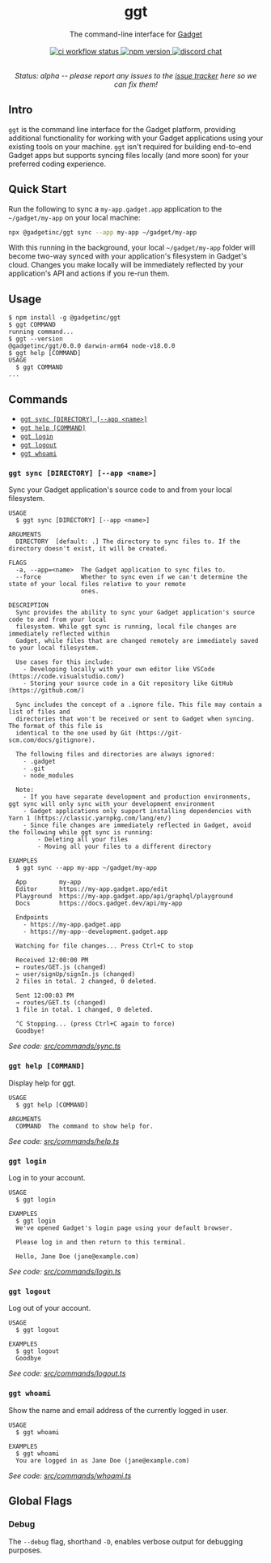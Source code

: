 <div align="center">
  <h1>ggt</h1>
  The command-line interface for <a href="https://gadget.dev">Gadget</a>

<br>
<br>

<a href="https://github.com/gadget-inc/ggt/actions/workflows/ci.yml?query=branch%3Amain">
  <img alt="ci workflow status" src="https://img.shields.io/github/actions/workflow/status/gadget-inc/ggt/ci.yml?branch=main&label=ci">
</a>
<a href="https://www.npmjs.com/package/@gadgetinc/ggt">
  <img alt="npm version" src="https://img.shields.io/npm/v/@gadgetinc/ggt">
</a>
<a href="https://discord.gg/nAfNKMdwKh">
  <img alt="discord chat" src="https://img.shields.io/discord/836317518595096598">
</a>

<br>
<br>

<i>Status: alpha -- please report any issues to the [issue tracker](https://github.com/gadget-inc/ggt/issues?q=is%3Aissue+is%3Aopen) here so we can fix them!</i>

</div>

## Intro

`ggt` is the command line interface for the Gadget platform, providing additional functionality for working with your Gadget applications using your existing tools on your machine. `ggt` isn't required for building end-to-end Gadget apps but supports syncing files locally (and more soon) for your preferred coding experience.

## Quick Start

Run the following to sync a `my-app.gadget.app` application to the `~/gadget/my-app` on your local machine:

```sh
npx @gadgetinc/ggt sync --app my-app ~/gadget/my-app
```

With this running in the background, your local `~/gadget/my-app` folder will become two-way synced with your application's filesystem in Gadget's cloud. Changes you make locally will be immediately reflected by your application's API and actions if you re-run them.

## Usage

```sh-session
$ npm install -g @gadgetinc/ggt
$ ggt COMMAND
running command...
$ ggt --version
@gadgetinc/ggt/0.0.0 darwin-arm64 node-v18.0.0
$ ggt help [COMMAND]
USAGE
  $ ggt COMMAND
...
```

## Commands

  <!-- commands -->

- [`ggt sync [DIRECTORY] [--app <name>]`](#ggt-sync-directory---app-name)
- [`ggt help [COMMAND]`](#ggt-help-command)
- [`ggt login`](#ggt-login)
- [`ggt logout`](#ggt-logout)
- [`ggt whoami`](#ggt-whoami)

### `ggt sync [DIRECTORY] [--app <name>]`

Sync your Gadget application's source code to and from your local filesystem.

```
USAGE
  $ ggt sync [DIRECTORY] [--app <name>]

ARGUMENTS
  DIRECTORY  [default: .] The directory to sync files to. If the directory doesn't exist, it will be created.

FLAGS
  -a, --app=<name>  The Gadget application to sync files to.
  --force           Whether to sync even if we can't determine the state of your local files relative to your remote
                    ones.

DESCRIPTION
  Sync provides the ability to sync your Gadget application's source code to and from your local
  filesystem. While ggt sync is running, local file changes are immediately reflected within
  Gadget, while files that are changed remotely are immediately saved to your local filesystem.

  Use cases for this include:
    - Developing locally with your own editor like VSCode (https://code.visualstudio.com/)
    - Storing your source code in a Git repository like GitHub (https://github.com/)

  Sync includes the concept of a .ignore file. This file may contain a list of files and
  directories that won't be received or sent to Gadget when syncing. The format of this file is
  identical to the one used by Git (https://git-scm.com/docs/gitignore).

  The following files and directories are always ignored:
    - .gadget
    - .git
    - node_modules

  Note:
    - If you have separate development and production environments, ggt sync will only sync with your development environment
    - Gadget applications only support installing dependencies with Yarn 1 (https://classic.yarnpkg.com/lang/en/)
    - Since file changes are immediately reflected in Gadget, avoid the following while ggt sync is running:
        - Deleting all your files
        - Moving all your files to a different directory

EXAMPLES
  $ ggt sync --app my-app ~/gadget/my-app

  App         my-app
  Editor      https://my-app.gadget.app/edit
  Playground  https://my-app.gadget.app/api/graphql/playground
  Docs        https://docs.gadget.dev/api/my-app

  Endpoints
    - https://my-app.gadget.app
    - https://my-app--development.gadget.app

  Watching for file changes... Press Ctrl+C to stop

  Received 12:00:00 PM
  ← routes/GET.js (changed)
  ← user/signUp/signIn.js (changed)
  2 files in total. 2 changed, 0 deleted.

  Sent 12:00:03 PM
  → routes/GET.ts (changed)
  1 file in total. 1 changed, 0 deleted.

  ^C Stopping... (press Ctrl+C again to force)
  Goodbye!
```

_See code: [src/commands/sync.ts](https://github.com/gadget-inc/ggt/blob/v0.1.10/src/commands/sync.ts)_

### `ggt help [COMMAND]`

Display help for ggt.

```
USAGE
  $ ggt help [COMMAND]

ARGUMENTS
  COMMAND  The command to show help for.
```

_See code: [src/commands/help.ts](https://github.com/gadget-inc/ggt/blob/v0.1.10/src/commands/help.ts)_

### `ggt login`

Log in to your account.

```
USAGE
  $ ggt login

EXAMPLES
  $ ggt login
  We've opened Gadget's login page using your default browser.

  Please log in and then return to this terminal.

  Hello, Jane Doe (jane@example.com)
```

_See code: [src/commands/login.ts](https://github.com/gadget-inc/ggt/blob/v0.1.10/src/commands/login.ts)_

### `ggt logout`

Log out of your account.

```
USAGE
  $ ggt logout

EXAMPLES
  $ ggt logout
  Goodbye
```

_See code: [src/commands/logout.ts](https://github.com/gadget-inc/ggt/blob/v0.1.10/src/commands/logout.ts)_

### `ggt whoami`

Show the name and email address of the currently logged in user.

```
USAGE
  $ ggt whoami

EXAMPLES
  $ ggt whoami
  You are logged in as Jane Doe (jane@example.com)
```

_See code: [src/commands/whoami.ts](https://github.com/gadget-inc/ggt/blob/v0.1.10/src/commands/whoami.ts)_

<!-- commandsstop -->

## Global Flags

### Debug

The `--debug` flag, shorthand `-D`, enables verbose output for debugging purposes.
